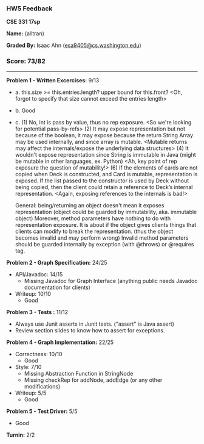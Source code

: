 ### HW5 Feedback

**CSE 331 17sp**

**Name:** <student name> (alltran)

**Graded By:** Isaac Ahn (esa9405@cs.washington.edu)

### Score: 73/82
---

**Problem 1 - Written Excercises:** 9/13

- a. this.size >= this.entries.length? upper bound for this.front?  <Oh, forgot to specify that size cannot exceed the entries length>

- b. Good
- c. (1) No, int is pass by value, thus no rep exposure. <So we're looking for potential pass-by-refs>
     (2) It may expose representation but not because of the boolean, it may expose because the return String Array may be used internally, and since array is mutable.  <Mutable returns may affect the internals/expose the underlying data structures>
     (4) It wouldn't expose representation since String is immutable in Java (might be mutable in other languages, ex. Python) <Ah, key point of rep exposure the question of mutability!>
     (6) If the elements of cards are not copied when Deck is constructed, and Card is mutable, representation is exposed. If the list passed to the constructor is used by Deck without being copied, then the client could retain a reference to Deck’s internal representation. <Again, exposing references to the internals is bad!>

     General: being/returning an object doesn't mean it exposes representation (object could be guarded by immutability, aka. immutable object)
     Moreover, method parameters have nothing to do with representation exposure. It is about if the object gives clients things that clients can modify to break the representation. (thus the object becomes invalid and may perform wrong)
     Invalid method parameters should be guarded internally by exception (with @throws) or @requires tag.

**Problem 2 - Graph Specification:** 24/25

- API/Javadoc: 14/15
  - Missing Javadoc for Graph Interface (anything public needs Javadoc documentation for clients)
- Writeup: 10/10
  - Good

**Problem 3 - Tests :** 11/12
- Always use Junit asserts in Junit tests. ("assert" is Java assert)
- Review section slides to know how to assert for exceptions.

**Problem 4 - Graph Implementation:** 22/25

- Correctness: 10/10
  - Good
- Style: 7/10
  - Missing Abstraction Function in StringNode
  - Missing checkRep for addNode, addEdge (or any other modifications)  <Check rep for all modification functions>
- Writeup: 5/5
  - Good

**Problem 5 - Test Driver:** 5/5
- Good

**Turnin:** 2/2

